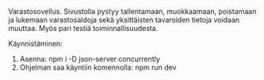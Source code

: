 Varastosovellus.
Sivustolla pystyy tallentamaan, muokkaamaan, poistamaan ja lukemaan varastosaldoja sekä yksittäisten tavaroiden tietoja voidaan muuttaa.
Myös pari testiä toiminnallisuudesta.

Käynnistäminen:
1. Asenna:
npm i -D json-server concurrently
2. Ohjelman saa käyntiin komennolla:
npm run dev
